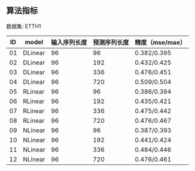 ## 算法指标

数据集: ETTH1

| ID | model |  输入序列长度 | 预测序列长度 | 精度（mse/mae） |
|-----|-----|--------|----| --- |
| 01 | DLinear | 96 | 96 | 0.382/0.395 |
| 02 | DLinear | 96 | 192 | 0.432/0.425|
| 03 | DLinear | 96 | 336 |0.476/0.451 |
| 04 | DLinear | 96 | 720 |0.509/0.504 |
| 05 | RLinear | 96 | 96  | 0.386/0.394 |
| 06 | RLinear | 96 | 192 | 0.435/0.421 |
| 07 | RLinear | 96 | 336 | 0.475/0.442 |
| 08 | RLinear | 96 | 720 | 0.476/0.467 |
| 09 | NLinear | 96 | 96 | 0.387/0.393 |
| 10 | NLinear | 96 | 192 | 0.441/0.424 |
| 11 | NLinear | 96 | 336 | 0.484/0.446 |
| 12 | NLinear | 96 | 720 | 0.476/0.461|
